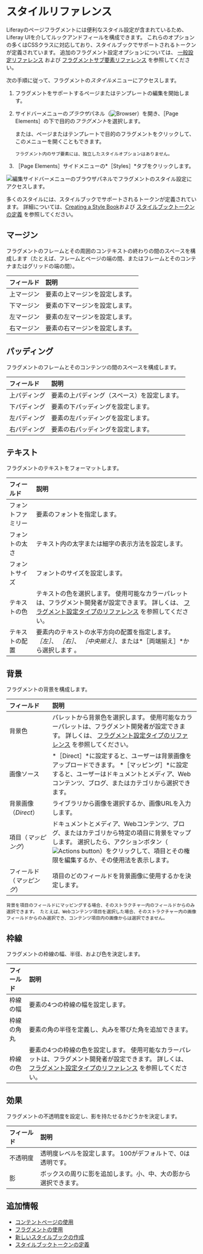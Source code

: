 # スタイルリファレンス

Liferayのページフラグメントには便利なスタイル設定が含まれているため、Liferay UIを介してルックアンドフィールを構成できます。 これらのオプションの多くはCSSクラスに対応しており、スタイルブックでサポートされるトークンが定義されています。 追加のフラグメント設定オプションについては、 [一般設定リファレンス](./general-settings-reference.md) および [フラグメントサブ要素リファレンス](./fragment-sub-elements-reference.md) を参照してください。

次の手順に従って、フラグメントの*スタイル*メニューにアクセスします。

1. フラグメントをサポートするページまたはテンプレートの編集を開始します。

1. サイドバーメニューの*ブラウザ*パネル（![Browser](../../../../../images/icon-browser.png)）を開き、［Page Elements］の下で目的の*フラグメント*を選択します。

   または、ページまたはテンプレートで目的のフラグメントをクリックして、このメニューを開くこともできます。

   ```{note}
   フラグメント内のサブ要素には、独立したスタイルオプションはありません。
   ```

1. ［Page Elements］サイドメニューの*［Styles］*タブをクリックします。

![編集サイドバーメニューのブラウザパネルでフラグメントのスタイル設定にアクセスします。](./styles-reference/images/01.png)

多くのスタイルには、スタイルブックでサポートされるトークンが定義されています。 詳細については、[Creating a Style Book](../../../../site-appearance/style-books/using-a-style-book-to-standardize-site-appearance.md)および [スタイルブックトークンの定義](../../../../site-appearance/style-books/developer-guide/style-book-token-definitions.md) を参照してください。

## マージン

フラグメントのフレームとその周囲のコンテキストの終わりの間のスペースを構成します（たとえば、フレームとページの端の間、またはフレームとそのコンテナまたはグリッドの端の間）。

| フィールド | 説明              |
|:----- |:--------------- |
| 上マージン | 要素の上マージンを設定します。 |
| 下マージン | 要素の下マージンを設定します。 |
| 左マージン | 要素の左マージンを設定します。 |
| 右マージン | 要素の右マージンを設定します。 |

## パッディング

フラグメントのフレームとそのコンテンツの間のスペースを構成します。

| フィールド  | 説明                     |
|:------ |:---------------------- |
| 上パディング | 要素の上パディング（スペース）を設定します。 |
| 下パディング | 要素の下パッディングを設定します。      |
| 左パディング | 要素の左パッディングを設定します。      |
| 右パディング | 要素の右パッディングを設定します。      |

## テキスト

フラグメントのテキストをフォーマットします。

| フィールド     | 説明                                                                                                                                                                                               |
|:--------- |:------------------------------------------------------------------------------------------------------------------------------------------------------------------------------------------------ |
| フォントファミリー | 要素のフォントを指定します。                                                                                                                                                                                   |
| フォントの太さ   | テキスト内の太字または細字の表示方法を設定します。                                                                                                                                                                        |
| フォントサイズ   | フォントのサイズを設定します。                                                                                                                                                                                  |
| テキストの色    | テキストの色を選択します。 使用可能なカラーパレットは、フラグメント開発者が設定できます。 詳しくは、 [フラグメント設定タイプのリファレンス](../../../../developer-guide/reference/fragments/fragment-configuration-types-reference.md) を参照してください。 |
| テキストの配置   | 要素内のテキストの水平方向の配置を指定します。 *［左］*、 *［右］*、 *［中央揃え］*、または*［両端揃え］*から選択します 。                                                                                                                              |

## 背景

フラグメントの背景を構成します。

| フィールド          | 説明                                                                                                                                                                                                  |
|:-------------- |:--------------------------------------------------------------------------------------------------------------------------------------------------------------------------------------------------- |
| 背景色            | パレットから背景色を選択します。 使用可能なカラーパレットは、フラグメント開発者が設定できます。 詳しくは、 [フラグメント設定タイプのリファレンス](../../../../developer-guide/reference/fragments/fragment-configuration-types-reference.md) を参照してください。 |
| 画像ソース          | *［Direct］*に設定すると、ユーザーは背景画像をアップロードできます。 *［マッピング］*に設定すると、ユーザーはドキュメントとメディア、Webコンテンツ、ブログ、またはカテゴリから選択できます。                                                                                               |
| 背景画像（*Direct*） | ライブラリから画像を選択するか、画像URLを入力します。                                                                                                                                                                        |
| 項目（*マッピング*）    | ドキュメントとメディア、Webコンテンツ、ブログ、またはカテゴリから特定の項目に背景をマップします。 選択したら、アクションボタン（![Actions button](../../../../../images/icon-actions.png)）をクリックして、項目とその権限を編集するか、その使用法を表示します。                                      |
| フィールド（*マッピング*） | 項目のどのフィールドを背景画像に使用するかを決定します。                                                                                                                                                                        |

```{note}
背景を項目のフィールドにマッピングする場合、そのストラクチャー内のフィールドからのみ選択できます。 たとえば、Webコンテンツ項目を選択した場合、そのストラクチャー内の画像フィールドからのみ選択でき、コンテンツ項目内の画像からは選択できません。
```

## 枠線

フラグメントの枠線の幅、半径、および色を決定します。

| フィールド | 説明                                                                                                                                                                                                   |
|:----- |:---------------------------------------------------------------------------------------------------------------------------------------------------------------------------------------------------- |
| 枠線の幅  | 要素の4つの枠線の幅を設定します。                                                                                                                                                                                    |
| 枠線の角丸 | 要素の角の半径を定義し、丸みを帯びた角を追加できます。                                                                                                                                                                          |
| 枠線の色  | 要素の4つの枠線の色を設定します。 使用可能なカラーパレットは、フラグメント開発者が設定できます。 詳しくは、 [フラグメント設定タイプのリファレンス](../../../../developer-guide/reference/fragments/fragment-configuration-types-reference.md) を参照してください。 |

## 効果

フラグメントの不透明度を設定し、影を持たせるかどうかを決定します。

| フィールド | 説明                               |
|:----- |:-------------------------------- |
| 不透明度  | 透明度レベルを設定します。 100がデフォルトで、0は透明です。 |
| 影     | ボックスの周りに影を追加します。小、中、大の影から選択できます。 |

## 追加情報

* [コンテントページの使用](../../../using-content-pages.md)
* [フラグメントの使用](../../using-fragments.md)
* [新しいスタイルブックの作成](../../../../site-appearance/style-books/using-a-style-book-to-standardize-site-appearance.md)
* [スタイルブックトークンの定義](../../../../site-appearance/style-books/developer-guide/style-book-token-definitions.md)

